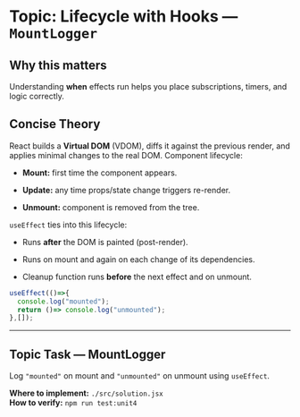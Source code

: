 # Topic: Lifecycle with Hooks — `MountLogger`

## Why this matters
Understanding **when** effects run helps you place subscriptions, timers, and logic correctly.

## Concise Theory
React builds a **Virtual DOM** (VDOM), diffs it against the previous render, and applies minimal changes to the real DOM. Component lifecycle:

- **Mount:** first time the component appears.

- **Update:** any time props/state change triggers re-render.

- **Unmount:** component is removed from the tree.

`useEffect` ties into this lifecycle:

- Runs **after** the DOM is painted (post-render).

- Runs on mount and again on each change of its dependencies.

- Cleanup function runs **before** the next effect and on unmount.
```jsx
useEffect(()=>{
  console.log("mounted");
  return ()=> console.log("unmounted");
},[]);
```

---

## Topic Task — **MountLogger**
Log `"mounted"` on mount and `"unmounted"` on unmount using `useEffect`.

**Where to implement:** `./src/solution.jsx`  
**How to verify:** `npm run test:unit4`

